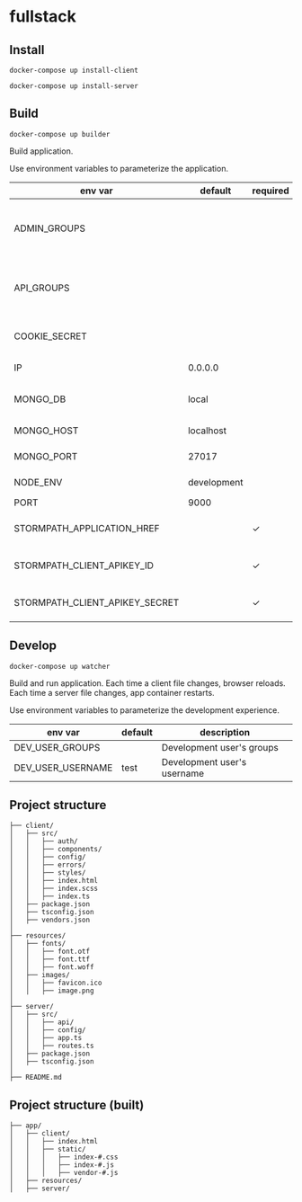 # fullstack



## Install

`docker-compose up install-client`

`docker-compose up install-server`



## Build

`docker-compose up builder`

Build application.

Use environment variables to parameterize the application.

env var                        | default   | required | description
------------------------------ | --------- | -------- | -----------------------------------------
ADMIN_GROUPS                   |           |          | Comma-separated list of admin group names
API_GROUPS                     |           |          | Comma-separated list of API group names
COOKIE_SECRET                  |           |          | String for signing cookies
IP                             | 0.0.0.0   |          | Server ip address
MONGO_DB                       | local     |          | MongoDB database name
MONGO_HOST                     | localhost |          | MongoDB host
MONGO_PORT                     | 27017     |          | MongoDB port
NODE_ENV                       |development|          | Node environment
PORT                           | 9000      |          | Server port
STORMPATH_APPLICATION_HREF     |           | ✓        | Required by express-stormpath
STORMPATH_CLIENT_APIKEY_ID     |           | ✓        | Required by express-stormpath
STORMPATH_CLIENT_APIKEY_SECRET |           | ✓        | Required by express-stormpath



## Develop

`docker-compose up watcher`

Build and run application.
Each time a client file changes, browser reloads.
Each time a server file changes, app container restarts.

Use environment variables to parameterize the development experience.

env var           | default | description
----------------- | ------- | -----------------------------------------
DEV_USER_GROUPS   |         | Development user's groups
DEV_USER_USERNAME | test    | Development user's username



## Project structure

```
├── client/
│   ├── src/
│   │   ├── auth/
│   │   ├── components/
│   │   ├── config/
│   │   ├── errors/
│   │   ├── styles/
│   │   ├── index.html
│   │   ├── index.scss
│   │   ├── index.ts
│   ├── package.json
│   ├── tsconfig.json
│   ├── vendors.json
│
├── resources/
│   ├── fonts/
│   │   ├── font.otf
│   │   ├── font.ttf
│   │   ├── font.woff
│   ├── images/
│   │   ├── favicon.ico
│   │   ├── image.png
│
├── server/
│   ├── src/
│   │   ├── api/
│   │   ├── config/
│   │   ├── app.ts
│   │   ├── routes.ts
│   ├── package.json
│   ├── tsconfig.json
│
├── README.md

```



## Project structure (built)

```
├── app/
│   ├── client/
│   │   ├── index.html
│   │   ├── static/
│   │   │   ├── index-#.css
│   │   │   ├── index-#.js
│   │   │   ├── vendor-#.js
│   ├── resources/
│   ├── server/
```
